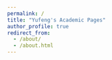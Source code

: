 ```yaml
---
permalink: /
title: "Yufeng's Academic Pages"
author_profile: true
redirect_from: 
  - /about/
  - /about.html
---
```



